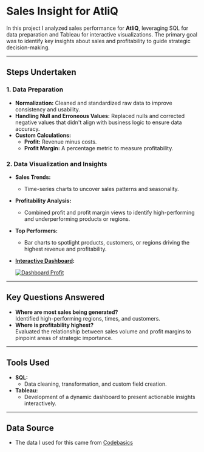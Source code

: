# **Sales Insight for AtliQ**

In this project I analyzed sales performance for **AtliQ**, leveraging SQL for data preparation and Tableau for interactive visualizations. The primary goal was to identify key insights about sales and profitability to guide strategic decision-making.

---

## **Steps Undertaken**

### 1. **Data Preparation**
- **Normalization:** Cleaned and standardized raw data to improve consistency and usability.  
- **Handling Null and Erroneous Values:** Replaced nulls and corrected negative values that didn't align with business logic to ensure data accuracy.  
- **Custom Calculations:**  
  - **Profit:** Revenue minus costs.  
  - **Profit Margin:** A percentage metric to measure profitability.  

### 2. **Data Visualization and Insights**
- **Sales Trends:**  
  - Time-series charts to uncover sales patterns and seasonality.
- **Profitability Analysis:**  
  - Combined profit and profit margin views to identify high-performing and underperforming products or regions.  
- **Top Performers:**  
  - Bar charts to spotlight products, customers, or regions driving the highest revenue and profitability.
- **[Interactive Dashboard](https://public.tableau.com/views/SalesInsightforAtliQ_17361502408870/DashboardProfit?:language=de-DE&:sid=&:redirect=auth&:display_count=n&:origin=viz_share_link):**
  
  <div class='tableauPlaceholder' id='viz1736189423984' style='position: relative'><noscript><a href='#'><img alt='Dashboard Profit ' src='https:&#47;&#47;public.tableau.com&#47;static&#47;images&#47;Sa&#47;SalesInsightforAtliQ_17361502408870&#47;DashboardProfit&#47;1_rss.png' style='border: none' /></a></noscript><object class='tableauViz'  style='display:none;'><param name='host_url' value='https%3A%2F%2Fpublic.tableau.com%2F' /> <param name='embed_code_version' value='3' /> <param name='site_root' value='' /><param name='name' value='SalesInsightforAtliQ_17361502408870&#47;DashboardProfit' /><param name='tabs' value='no' /><param name='toolbar' value='yes' /><param name='static_image' value='https:&#47;&#47;public.tableau.com&#47;static&#47;images&#47;Sa&#47;SalesInsightforAtliQ_17361502408870&#47;DashboardProfit&#47;1.png' /> <param name='animate_transition' value='yes' /><param name='display_static_image' value='yes' /><param name='display_spinner' value='yes' /><param name='display_overlay' value='yes' /><param name='display_count' value='yes' /><param name='language' value='de-DE' /></object></div>
  
---

## **Key Questions Answered**
- **Where are most sales being generated?**  
  Identified high-performing regions, times, and customers.  
- **Where is profitability highest?**  
  Evaluated the relationship between sales volume and profit margins to pinpoint areas of strategic importance.

---

## **Tools Used**
- **SQL:**  
  - Data cleaning, transformation, and custom field creation.  
- **Tableau:**  
  - Development of a dynamic dashboard to present actionable insights interactively.

---
## **Data Source**
  - The data I used for this came from [Codebasics](https://codebasics.io/resources/end-to-end-sales-insights-project-using-tableau)
